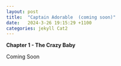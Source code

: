 ```yaml
---
layout: post
title:  "Captain Adorable  (coming soon)"
date:   2024-3-26 19:15:29 +1100
categories: jekyll Cat2
---
```


<b>Chapter 1 - The Crazy Baby</b>


Coming Soon
